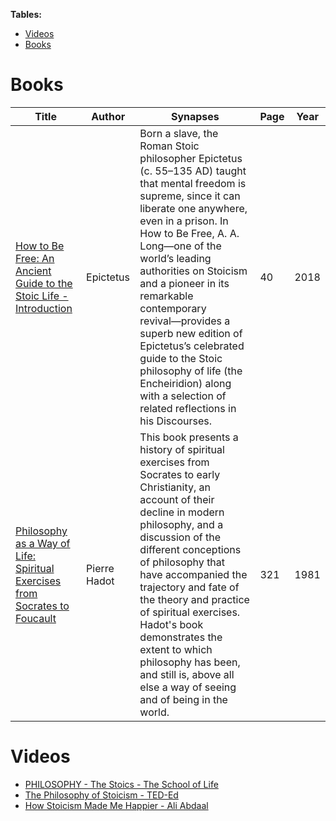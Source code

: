 **Tables:**
- [Videos](#videos)
- [Books](#books)

# Books
| Title | Author | Synapses | Page | Year |
|-------|--------|----------|------|------|
| [How to Be Free: An Ancient Guide to the Stoic Life - Introduction](https://github.com/antomuto4/research-bs/blob/main/archive/lib-stoicism/How%20to%20Be%20Free:%20An%20Ancient%20Guide%20to%20the%20Stoic%20Life.pdf) | Epictetus | Born a slave, the Roman Stoic philosopher Epictetus (c. 55–135 AD) taught that mental freedom is supreme, since it can liberate one anywhere, even in a prison. In How to Be Free, A. A. Long―one of the world’s leading authorities on Stoicism and a pioneer in its remarkable contemporary revival―provides a superb new edition of Epictetus’s celebrated guide to the Stoic philosophy of life (the Encheiridion) along with a selection of related reflections in his Discourses. | 40 | 2018 |
| [Philosophy as a Way of Life: Spiritual Exercises from Socrates to Foucault](https://github.com/antomuto4/research-bs/blob/main/archive/lib-stoicism/pierre-hadot-philosophy-as-a-way-of-life-spiritual-exercises-from-socrates-to-foucault-1.pdf) | Pierre Hadot | This book presents a history of spiritual exercises from Socrates to early Christianity, an account of their decline in modern philosophy, and a discussion of the different conceptions of philosophy that have accompanied the trajectory and fate of the theory and practice of spiritual exercises. Hadot's book demonstrates the extent to which philosophy has been, and still is, above all else a way of seeing and of being in the world. | 321 | 1981 |

# Videos

* [PHILOSOPHY - The Stoics - The School of Life](https://youtu.be/yu7n0XzqtfA)
* [The Philosophy of Stoicism - TED-Ed](https://youtu.be/R9OCA6UFE-0)
* [How Stoicism Made Me Happier - Ali Abdaal](https://youtu.be/CuLOnlXlgVY)
